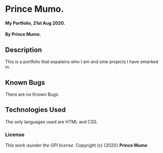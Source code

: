# Prince Mumo.
#### My Portfolio, 21st Aug  2020.
#### By **Prince Mumo.**
## Description
This is a portfolio that expalains who I am and sme projects I have emarked in.
## Known Bugs
There are no Known Bugs.
## Technologies Used
The only languages used are HTML and CSS.
### License
*This work isunder the GPI license.*
Copyright (c) {2020} **Prince Mumo**
